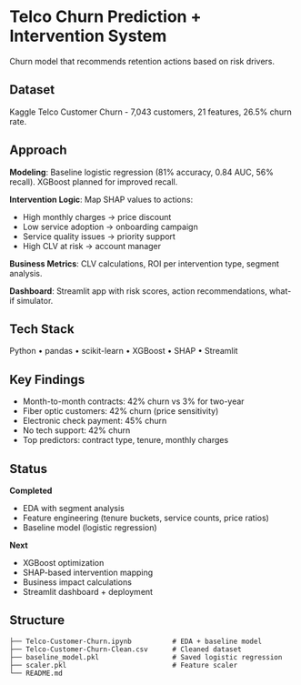 # Telco Churn Prediction + Intervention System

Churn model that recommends retention actions based on risk drivers.

## Dataset

Kaggle Telco Customer Churn - 7,043 customers, 21 features, 26.5% churn rate.

## Approach

**Modeling**: Baseline logistic regression (81% accuracy, 0.84 AUC, 56% recall). XGBoost planned for improved recall.

**Intervention Logic**: Map SHAP values to actions:
- High monthly charges → price discount
- Low service adoption → onboarding campaign  
- Service quality issues → priority support
- High CLV at risk → account manager

**Business Metrics**: CLV calculations, ROI per intervention type, segment analysis.

**Dashboard**: Streamlit app with risk scores, action recommendations, what-if simulator.

## Tech Stack

Python • pandas • scikit-learn • XGBoost • SHAP • Streamlit

## Key Findings

- Month-to-month contracts: 42% churn vs 3% for two-year
- Fiber optic customers: 42% churn (price sensitivity)
- Electronic check payment: 45% churn
- No tech support: 42% churn
- Top predictors: contract type, tenure, monthly charges

## Status

**Completed**
- EDA with segment analysis
- Feature engineering (tenure buckets, service counts, price ratios)
- Baseline model (logistic regression)

**Next**
- XGBoost optimization
- SHAP-based intervention mapping
- Business impact calculations
- Streamlit dashboard + deployment

## Structure

```
├── Telco-Customer-Churn.ipynb          # EDA + baseline model
├── Telco-Customer-Churn-Clean.csv      # Cleaned dataset
├── baseline_model.pkl                  # Saved logistic regression
├── scaler.pkl                          # Feature scaler
└── README.md
```